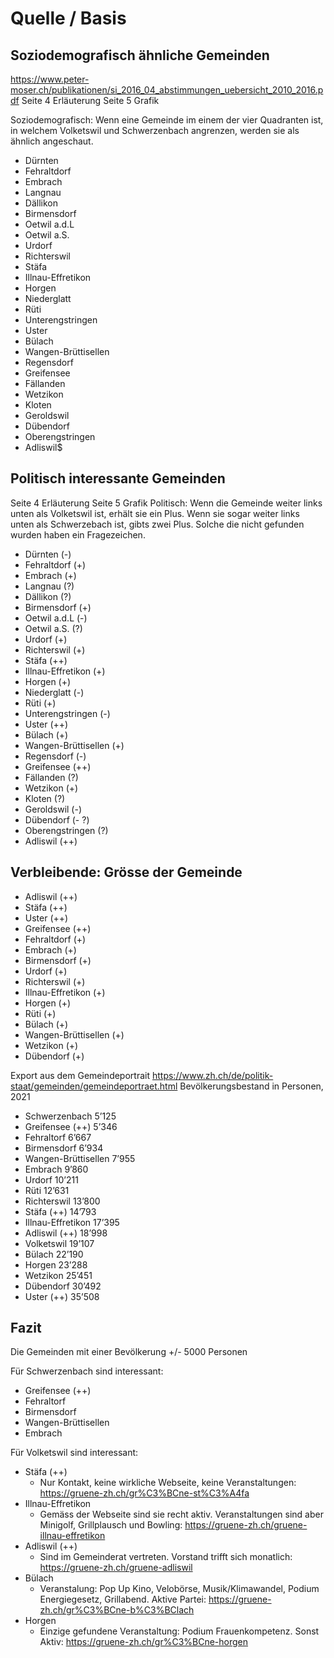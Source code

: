 # Quelle / Basis

## Soziodemografisch ähnliche Gemeinden
https://www.peter-moser.ch/publikationen/si_2016_04_abstimmungen_uebersicht_2010_2016.pdf 
Seite 4 Erläuterung
Seite 5 Grafik

Soziodemografisch: Wenn eine Gemeinde im einem der vier Quadranten ist, in welchem Volketswil und Schwerzenbach angrenzen, werden sie als ähnlich angeschaut.

- Dürnten
- Fehraltdorf
- Embrach
- Langnau
- Dällikon
- Birmensdorf
- Oetwil a.d.L
- Oetwil a.S.
- Urdorf
- Richterswil
- Stäfa
- Illnau-Effretikon
- Horgen
- Niederglatt
- Rüti
- Unterengstringen
- Uster 
- Bülach
- Wangen-Brüttisellen
- Regensdorf
- Greifensee
- Fällanden
- Wetzikon
- Kloten
- Geroldswil
- Dübendorf
- Oberengstringen
- Adliswil$

## Politisch interessante Gemeinden
Seite 4 Erläuterung
Seite 5 Grafik
Politisch: Wenn die Gemeinde weiter links unten als Volketswil ist, erhält sie ein Plus. Wenn sie sogar weiter links unten als Schwerzebach ist, gibts zwei Plus. Solche die nicht gefunden wurden haben ein Fragezeichen.

- Dürnten (-)
- Fehraltdorf (+)
- Embrach (+)
- Langnau (?)
- Dällikon (?)
- Birmensdorf (+)
- Oetwil a.d.L (-)
- Oetwil a.S. (?)
- Urdorf (+)
- Richterswil (+)
- Stäfa (++)
- Illnau-Effretikon (+)
- Horgen (+)
- Niederglatt (-)
- Rüti (+)
- Unterengstringen (-)
- Uster (++)
- Bülach (+)
- Wangen-Brüttisellen (+)
- Regensdorf (-)
- Greifensee (++)
- Fällanden (?)
- Wetzikon (+)
- Kloten (?)
- Geroldswil (-)
- Dübendorf (- ?)
- Oberengstringen (?)
- Adliswil (++)

## Verbleibende: Grösse der Gemeinde
- Adliswil (++)
- Stäfa (++)
- Uster (++)
- Greifensee (++)
- Fehraltdorf (+)
- Embrach (+)
- Birmensdorf (+)
- Urdorf (+)
- Richterswil (+)
- Illnau-Effretikon (+)
- Horgen (+)
- Rüti (+)
- Bülach (+)
- Wangen-Brüttisellen (+)
- Wetzikon (+)
- Dübendorf (+)

Export aus dem Gemeindeportrait https://www.zh.ch/de/politik-staat/gemeinden/gemeindeportraet.html
Bevölkerungsbestand in Personen, 2021 

- Schwerzenbach	5’125
- Greifensee (++)	5’346
- Fehraltorf	6’667
- Birmensdorf	6’934
- Wangen-Brüttisellen	7’955
- Embrach	9’860
- Urdorf	10’211
- Rüti	12’631
- Richterswil	13’800
- Stäfa (++)	14’793
- Illnau-Effretikon	17’395
- Adliswil (++)	18’998
- Volketswil	19’107
- Bülach	22’190
- Horgen	23’288
- Wetzikon	25’451
- Dübendorf	30’492
- Uster (++)	35’508

## Fazit
Die Gemeinden mit einer Bevölkerung +/- 5000 Personen

Für Schwerzenbach sind interessant:
- Greifensee (++)	
- Fehraltorf	
- Birmensdorf	
- Wangen-Brüttisellen	
- Embrach	

Für Volketswil sind interessant:
- Stäfa (++)	
  - Nur Kontakt, keine wirkliche Webseite, keine Veranstaltungen: https://gruene-zh.ch/gr%C3%BCne-st%C3%A4fa
- Illnau-Effretikon	
  - Gemäss der Webseite sind sie recht aktiv. Veranstaltungen sind aber Minigolf, Grillplausch und Bowling: https://gruene-zh.ch/gruene-illnau-effretikon 
- Adliswil (++)	
  -  Sind im Gemeinderat vertreten. Vorstand trifft sich monatlich: https://gruene-zh.ch/gruene-adliswil
- Bülach
  -  Veranstalung: Pop Up Kino, Velobörse, Musik/Klimawandel, Podium Energiegesetz, Grillabend. Aktive Partei: https://gruene-zh.ch/gr%C3%BCne-b%C3%BClach
- Horgen
  - Einzige gefundene Veranstaltung: Podium Frauenkompetenz. Sonst Aktiv: https://gruene-zh.ch/gr%C3%BCne-horgen   





